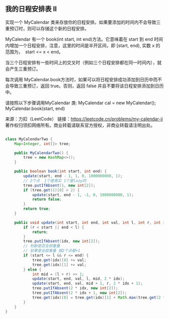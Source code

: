 ## 我的日程安排表 II
实现一个 MyCalendar 类来存放你的日程安排。如果要添加的时间内不会导致三重预订时，则可以存储这个新的日程安排。

MyCalendar 有一个 book(int start, int end)方法。它意味着在 start 到 end 时间内增加一个日程安排，注意，这里的时间是半开区间，即 [start, end), 实数 x 的范围为，  start <= x < end。

当三个日程安排有一些时间上的交叉时（例如三个日程安排都在同一时间内），就会产生三重预订。

每次调用 MyCalendar.book方法时，如果可以将日程安排成功添加到日历中而不会导致三重预订，返回 true。否则，返回 false 并且不要将该日程安排添加到日历中。

请按照以下步骤调用MyCalendar 类: MyCalendar cal = new MyCalendar(); MyCalendar.book(start, end)



来源：力扣（LeetCode）
链接：https://leetcode.cn/problems/my-calendar-ii
著作权归领扣网络所有。商业转载请联系官方授权，非商业转载请注明出处。

```java

class MyCalendarTwo {
    Map<Integer, int[]> tree;

    public MyCalendarTwo() {
        tree = new HashMap<>();
    }

    public boolean book(int start, int end) {
        update(start, end - 1, 1, 0, 1000000000, 1);
        // 2个点  1个是真实 1个是lazy的
        tree.putIfAbsent(1, new int[2]);
        if (tree.get(1)[0] > 2) {
            update(start, end - 1, -1, 0, 1000000000, 1);
            return false;
        }
        return true;
    }

    public void update(int start, int end, int val, int l, int r, int idx) {
        if (r < start || end < l) {
            return;
        }
        tree.putIfAbsent(idx, new int[2]);
        // 判断是否全部重叠
        // 如果是全部重叠 就2个点都+1
        if (start <= l && r <= end) {
            tree.get(idx)[0] += val;
            tree.get(idx)[1] += val;
        } else {
            int mid = (l + r) >> 1;
            update(start, end, val, l, mid, 2 * idx);
            update(start, end, val, mid + 1, r, 2 * idx + 1);
            tree.putIfAbsent(2 * idx, new int[2]);
            tree.putIfAbsent(2 * idx + 1, new int[2]);
            tree.get(idx)[0] = tree.get(idx)[1] + Math.max(tree.get(2 * idx)[0], tree.get(2 * idx + 1)[0]);
        }
    }
}
```
